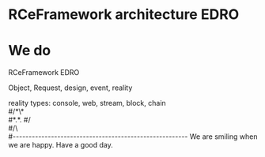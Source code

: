 # RCeFramework architecture EDRO
# We do


RCeFramework EDRO

Object, Request, design, event, reality

reality types: console, web, stream, block, chain
<br/>
#\/\*\\*\
#\*.\*.
#\/ \
#\/\\    
#-------------------------------------------------------
We are smiling when we are happy.
Have a good day.
